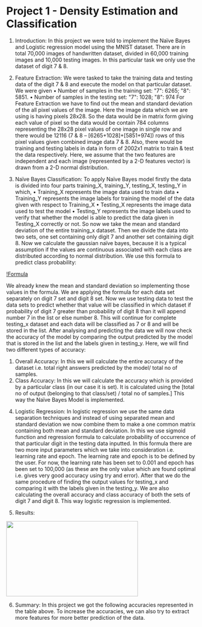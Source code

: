 <h1>Project 1 - Density Estimation and Classification</h1>

1.	Introduction:
In this project we were told to implement the Naïve Bayes and Logistic regression model using the MNIST dataset. There are in total 70,000 images of handwritten dataset, divided in 60,000 training images and 10,000 testing images. In this particular task we only use the dataset of digit 7 & 8.

2.	Feature Extraction:
We were tasked to take the training data and testing data of the digit 7 & 8 and execute the model on that particular dataset. We were given 
•	Number of samples in the training set:  "7": 6265; "8": 5851.
•	Number of samples in the testing set: "7": 1028; "8": 974
For Feature Extraction we have to find out the mean and standard deviation of the all pixel values of the image. Here the image data which we are using is having pixels 28x28. So the data would be in matrix form giving each value of pixel so the data would be contain 784 columns representing the 28x28 pixel values of one image in single row and there would be 12116 (7 & 8 – [6265+1028]+[5851+974]) rows of this pixel values given combined image data 7 & 8. Also, there would be training and testing labels in data in form of 2002x1 matrix to train & test the data respectively. Here, we assume that the two features are independent and each image (represented by a 2-D features vector) is drawn from a 2-D normal distribution.

3.	Naïve Bayes Classification:
To apply Naïve Bayes model firstly the data is divided into four parts training_X, training_Y, testing_X, testing_Y in which,
•	Training_X represents the image data used to train data
•	Training_Y represents the image labels for training the model of the data given with respect to Training_X
•	Testing_X represents the image data used to test the model 
•	Testing_Y represents the image labels used to verify that whether the model is able to predict the data given in Testing_X correctly or not.
So now we take the mean and standard deviation of the entire training_x dataset. Then we divide the data into two sets, one set containing only digit 7 and another set containing digit 8. Now we calculate the gaussian naïve bayes, because it is a typical assumption if the values are continuous associated with each class are distributed according to normal distribution. We use this formula to predict class probability:
  
[!Formula](imgs/pro_1_formula.png)

We already knew the mean and standard deviation so implementing those values in the formula. We are applying the formula for each data set separately on digit 7 set and digit 8 set. Now we use testing data to test the data sets to predict whether that value will be classified in which dataset if probability of digit 7 greater than probability of digit 8 than it will append number 7 in the list or else number 8. This will continue for complete testing_x dataset and each data will be classified as 7 or 8 and will be stored in the list. After analysing and predicting the data we will now check the accuracy of the model by comparing the output predicted by the model that is stored in the list and the labels given in testing_y. Here, we will find two different types of accuracy:
1)	Overall Accuracy: In this we will calculate the entire accuracy of the dataset i.e. total right answers predicted by the model/ total no of samples.
2)	Class Accuracy: In this we will calculate the accuracy which is provided by a particular class (in our case it is set). It is calculated using the [total no of output (belonging to that class/set) / total no of samples.]
This way the Naïve Bayes Model is implemented.

4.	Logistic Regression: 
In logistic regression we use the same data separation techniques and instead of using separated mean and standard deviation we now combine them to make a one common matrix containing both mean and standard deviation. In this we use sigmoid function and regression formula to calculate probability of occurrence of that particular digit in the testing data inputted. In this formula there are two more input parameters which we take into consideration i.e. learning rate and epoch. The learning rate and epoch is to be defined by the user. For now, the learning rate has been set to 0.001 and epoch has been set to 100,000 (as these are the only value which are found optimal i.e. gives very good accuracy using try and error). After that we do the same procedure of finding the output values for testing_x and comparing it with the labels given in the testing_y. We are also calculating the overall accuracy and class accuracy of both the sets of digit 7 and digit 8. This way logistic regression is implemented.

5.	Results:

<img src="https://github.com/prempatel97/Statistical_Machine_Learning-Projects/tree/master/imgs/pro_1_results.png" width="350" height="200">

6.	Summary:
In this project we got the following accuracies represented in the table above. To increase the accuracies, we can also try to extract more features for more better prediction of the data.
